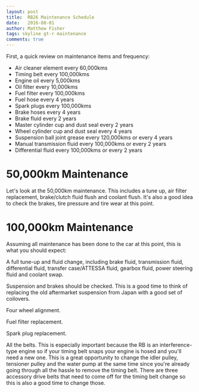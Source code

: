 ```yaml
---
layout: post
title:  RB26 Maintenance Schedule
date:   2016-08-01
author: Matthew Fisher
tags: skyline gt-r maintenance
comments: true
---
```


First, a quick review on maintenance items and frequency:

 - Air cleaner element every 60,000kms
 - Timing belt every 100,000kms
 - Engine oil every 5,000kms
 - Oil filter every 10,000kms
 - Fuel filter every 100,000kms
 - Fuel hose every 4 years
 - Spark plugs every 100,000kms
 - Brake hoses every 4 years
 - Brake fluid every 2 years
 - Master cylinder cup and dust seal every 2 years
 - Wheel cylinder cup and dust seal every 4 years
 - Suspension ball joint grease every 120,000kms or every 4 years
 - Manual transmission fluid every 100,000kms or every 2 years
 - Differential fluid every 100,000kms or every 2 years


# 50,000km Maintenance

Let's look at the 50,000km maintenance. This includes a tune up, air filter replacement,
brake/clutch fluid flush and coolant flush. It's also a good idea to check the brakes, tire pressure
and tire wear at this point.


# 100,000km Maintenance

Assuming all maintenance has been done to the car at this point, this is what you should expect:

A full tune-up and fluid change, including brake fluid, transmission fluid, differential fluid,
transfer case/ATTESSA fluid, gearbox fluid, power steering fluid and coolant swap.

Suspension and brakes should be checked. This is a good time to think of replacing the old
aftermarket suspension from Japan with a good set of coilovers.

Four wheel alignment.

Fuel filter replacement.

Spark plug replacement.

All the belts. This is especially important because the RB is an interference-type engine so if your
timing belt snaps your engine is hosed and you'll need a new one. This is a great opportunity to
change the idler pulley, tensioner pulley and the water pump at the same time since you're already
going through all the hassle to remove the timing belt. There are three accessory drive belts that
need to come off for the timing belt change so this is also a good time to change those.
